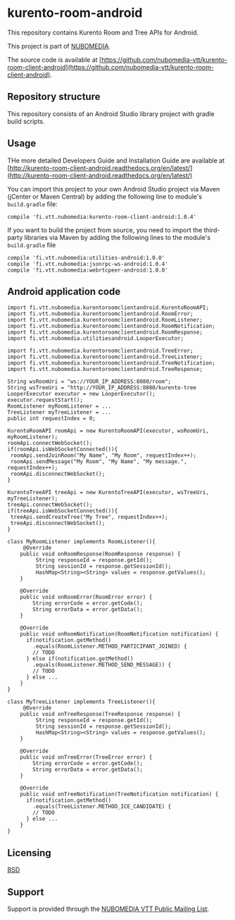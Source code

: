 kurento-room-android
=================
This repository contains Kurento Room and Tree APIs for Android.

This project is part of [NUBOMEDIA](http://www.nubomedia.eu).

The source code is available at [https://github.com/nubomedia-vtt/kurento-room-client-android](https://github.com/nubomedia-vtt/kurento-room-client-android).


Repository structure
--------------------
This repository consists of an Android Studio library project with gradle build scripts. 

Usage
--------
THe more detailed Developers Guide and Installation Guide are available at [http://kurento-room-client-android.readthedocs.org/en/latest/](http://kurento-room-client-android.readthedocs.org/en/latest/)

You can import this project to your own Android Studio project via Maven (jCenter or Maven Central) by adding the following line to module's `build.gradle` file:
```
compile 'fi.vtt.nubomedia:kurento-room-client-android:1.0.4'
```

If you want to build the project from source, you need to import the third-party libraries via Maven by adding the following lines to
the module's `build.gradle` file
```
compile 'fi.vtt.nubomedia:utilities-android:1.0.0'
compile 'fi.vtt.nubomedia:jsonrpc-ws-android:1.0.4'
compile 'fi.vtt.nubomedia:webrtcpeer-android:1.0.0'
```

Android application code
------------------------
```
import fi.vtt.nubomedia.kurentoroomclientandroid.KurentoRoomAPI;
import fi.vtt.nubomedia.kurentoroomclientandroid.RoomError;
import fi.vtt.nubomedia.kurentoroomclientandroid.RoomListener;
import fi.vtt.nubomedia.kurentoroomclientandroid.RoomNotification;
import fi.vtt.nubomedia.kurentoroomclientandroid.RoomResponse;
import fi.vtt.nubomedia.utilitiesandroid.LooperExecutor;

import fi.vtt.nubomedia.kurentoroomclientandroid.TreeError;
import fi.vtt.nubomedia.kurentoroomclientandroid.TreeListener;
import fi.vtt.nubomedia.kurentoroomclientandroid.TreeNotification;
import fi.vtt.nubomedia.kurentoroomclientandroid.TreeResponse;

String wsRoomUri = "ws://YOUR_IP_ADDRESS:8080/room";
String wsTreeUri = "http://YOUR_IP_ADDRESS:8080/kurento-tree
LooperExecutor executor = new LooperExecutor();
executor.requestStart();
RoomListener myRoomListener = ...
TreeListener myTreeListener = ...
public int requestIndex = 0;

KurentoRoomAPI roomApi = new KurentoRoomAPI(executor, wsRoomUri, myRoomListener);
roomApi.connectWebSocket();
if(roomApi.isWebSocketConnected()){
 roomApi.sendJoinRoom("My Name", "My Room", requestIndex++);
 roomApi.sendMessage("My Room", "My Name", "My message.", requestIndex++);
 roomApi.disconnectWebSocket();
}

KurentoTreeAPI treeApi = new KurentoTreeAPI(executor, wsTreeUri, myTreeListener);
treeApi.connectWebSocket();
if(treeApi.isWebSocketConnected()){
 treeApi.sendCreateTree("My Tree", requestIndex++);
 treeApi.disconnectWebSocket();
}

```

```
class MyRoomListener implements RoomListener(){
     @Override
    public void onRoomResponse(RoomResponse response) {
         String responseId = response.getId(); 
         String sessionId = response.getSessionId();
         HashMap<String><String> values = response.getValues();  
    }

    @Override
    public void onRoomError(RoomError error) {
        String errorCode = error.getCode();
        String errorData = error.getData();
    }

    @Override
    public void onRoomNotification(RoomNotification notification) {
      if(notification.getMethod()
        .equals(RoomListener.METHOD_PARTICIPANT_JOINED) {
        // TODO        
      } else if(notification.getMethod()
        .equals(RoomListener.METHOD_SEND_MESSAGE)) {
        // TODO
      } else ...
    }
}
```

```
class MyTreeListener implements TreeListener(){
     @Override
    public void onTreeResponse(TreeResponse response) {
         String responseId = response.getId();
         String sessionId = response.getSessionId();
         HashMap<String><String> values = response.getValues();
    }

    @Override
    public void onTreeError(TreeError error) {
        String errorCode = error.getCode();
        String errorData = error.getData();
    }

    @Override
    public void onTreeNotification(TreeNotification notification) {
      if(notification.getMethod()
        .equals(TreeListener.METHOD_ICE_CANDIDATE) {
        // TODO
      } else ...
    }
}
```



Licensing
---------
[BSD](https://github.com/nubomedia-vtt/kurento-room-client-android/blob/master/LICENSE)

Support
-------
Support is provided through the [NUBOMEDIA VTT Public Mailing List](https://groups.google.com/forum/#!forum/nubomedia-vtt).

